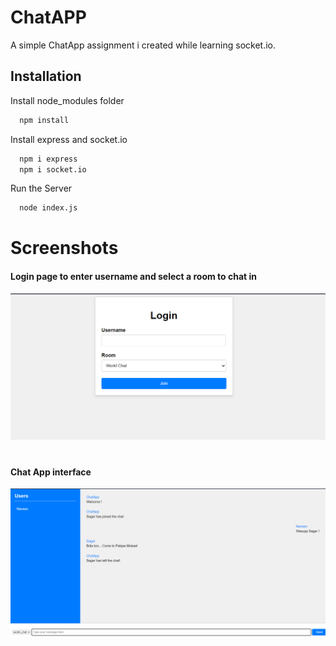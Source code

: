
# ChatAPP

A simple ChatApp assignment i created while learning socket.io.



## Installation

Install node_modules folder

```bash
  npm install
```
Install express and socket.io
```bash
  npm i express
  npm i socket.io
``` 
Run the Server
```bash
  node index.js
```
# Screenshots

#### Login page to enter username and select a room to chat in
![App Screenshot](https://github.com/nvenkm/chatapp/blob/master/screenshot/Screenshot%202023-07-24%20100204.png?raw=true)

# 

#### Chat App interface
![App Screenshot](https://raw.githubusercontent.com/nvenkm/chatapp/master/screenshot/Screenshot%202023-07-24%20101105.png)


